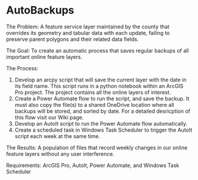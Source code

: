 # AutoBackups
The Problem: A feature service layer maintained by the county that overrides its geometry and tabular data with each update, failing to preserve parent polygons and their related data fields. 

The Goal: To create an automatic process that saves regular backups of all important online feature layers. 

The Process: 
1. Develop an arcpy script that will save the current layer with the date in its field name. This script runs in a python notebook within an ArcGIS Pro project. The project contains all the online     layers of interest.
2. Create a Power Automate flow to run the script, and save the backup. It must also copy the file(s) to a shared OneDrive location where all backups will be stored, and sorted by date. For a          detailed desricption of this flow visit our Wiki page.
3. Develop an AutoIt script to run the Power Automate flow automatically.
4. Create a scheduled task in Windows Task Scheduler to trigger the AutoIt script each week at the same time.

The Results: A population of files that record weekly changes in our online feature layers without any user interference.


Requirements: ArcGIS Pro, AutoIt, Power Automate, and Windows Task Scheduler
